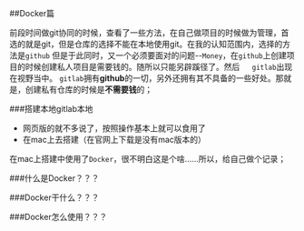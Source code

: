 ##Docker篇
>
   前段时间做git协同的时候，查看了一些方法，在自己做项目的时候做为管理，首选的就是git，但是仓库的选择不能在本地使用git。在我的认知范围内，选择的方法是`github` 但是于此同时，又一个必须要面对的问题--`Money`，在`github`上创建项目的时候创建私人项目是需要钱的。随所以只能另辟蹊径了。然后`	gitlab`出现在视野当中。
`gitlab`拥有**github**的一切，另外还拥有其不具备的一些好处。那就是，创建私有仓库的时候是**不需要钱**的；

###搭建本地gitlab本地
- 网页版的就不多说了，按照操作基本上就可以食用了
- 在mac上去搭建（在官网上下载是没有mac版本的）

在mac上搭建中使用了`Docker`，很不明白这是个啥......所以，给自己做个记录；

###什么是Docker？？？

###Docker干什么？？？

###Docker怎么使用？？？